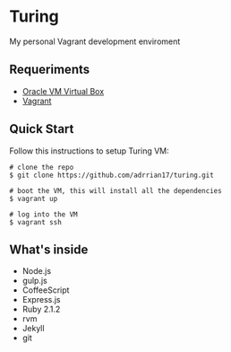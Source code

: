 # Turing

My personal Vagrant development enviroment 

## Requeriments
- [Oracle VM Virtual Box](https://www.virtualbox.org/)
- [Vagrant](http://www.vagrantup.com/)

## Quick Start 
Follow this instructions to setup Turing VM:

```
# clone the repo
$ git clone https://github.com/adrrian17/turing.git 

# boot the VM, this will install all the dependencies
$ vagrant up 

# log into the VM
$ vagrant ssh
```

## What's inside
- Node.js 
- gulp.js
- CoffeeScript
- Express.js
- Ruby 2.1.2
- rvm
- Jekyll
- git
